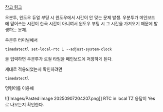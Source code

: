
[참고 링크](https://mesnotes.tistory.com/11)

우분투, 윈도우 듀얼 부팅 시 윈도우에서 시간이 안 맞는 문제 발생.
우분투가 메인보드에 덮어쓰는 시간이 한국 시간이 아니여서 윈도우 부팅 시 그 시간을 가져오기 때문에 발생하는 문제.

우분투 터미널에서
```shell
timedatectl set-local-rtc 1 --adjust-system-clock
```
을 입력하면 우분투가 로컬 타임을 메인보드에 저장하게 된다.

제대로 적용되었는지 확인하려면
```shell
timedatectl
```
명령어를 이용해

![[Images/Pasted image 20250907204207.png]]
RTC in local TZ 응답이 Yes로 나오는지 확인한다.
